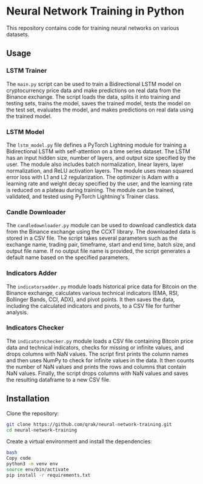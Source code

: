 # Neural Network Training in Python

This repository contains code for training neural networks on various datasets. 

## Usage

### LSTM Trainer

The `main.py` script can be used to train a Bidirectional LSTM model on cryptocurrency price data and make predictions on real data from the Binance exchange. The script loads the data, splits it into training and testing sets, trains the model, saves the trained model, tests the model on the test set, evaluates the model, and makes predictions on real data using the trained model.

### LSTM Model

The `lstm_model.py` file defines a PyTorch Lightning module for training a Bidirectional LSTM with self-attention on a time series dataset. The LSTM has an input hidden size, number of layers, and output size specified by the user. The module also includes batch normalization, linear layers, layer normalization, and ReLU activation layers. The module uses mean squared error loss with L1 and L2 regularization. The optimizer is Adam with a learning rate and weight decay specified by the user, and the learning rate is reduced on a plateau during training. The module can be trained, validated, and tested using PyTorch Lightning's Trainer class.

### Candle Downloader

The `candledownloader.py` module can be used to download candlestick data from the Binance exchange using the CCXT library. The downloaded data is stored in a CSV file. The script takes several parameters such as the exchange name, trading pair, timeframe, start and end time, batch size, and output file name. If no output file name is provided, the script generates a default name based on the specified parameters.

### Indicators Adder

The `indicatorsadder.py` module loads historical price data for Bitcoin on the Binance exchange, calculates various technical indicators (EMA, RSI, Bollinger Bands, CCI, ADX), and pivot points. It then saves the data, including the calculated indicators and pivots, to a CSV file for further analysis.

### Indicators Checker

The `indicatorschecker.py` module loads a CSV file containing Bitcoin price data and technical indicators, checks for missing or infinite values, and drops columns with NaN values. The script first prints the column names and then uses NumPy to check for infinite values in the data. It then counts the number of NaN values and prints the rows and columns that contain NaN values. Finally, the script drops columns with NaN values and saves the resulting dataframe to a new CSV file.

## Installation

Clone the repository:

```bash
git clone https://github.com/qrak/neural-network-training.git
cd neural-network-training

```
Create a virtual environment and install the dependencies:

```bash
bash
Copy code
python3 -m venv env
source env/bin/activate
pip install -r requirements.txt
```